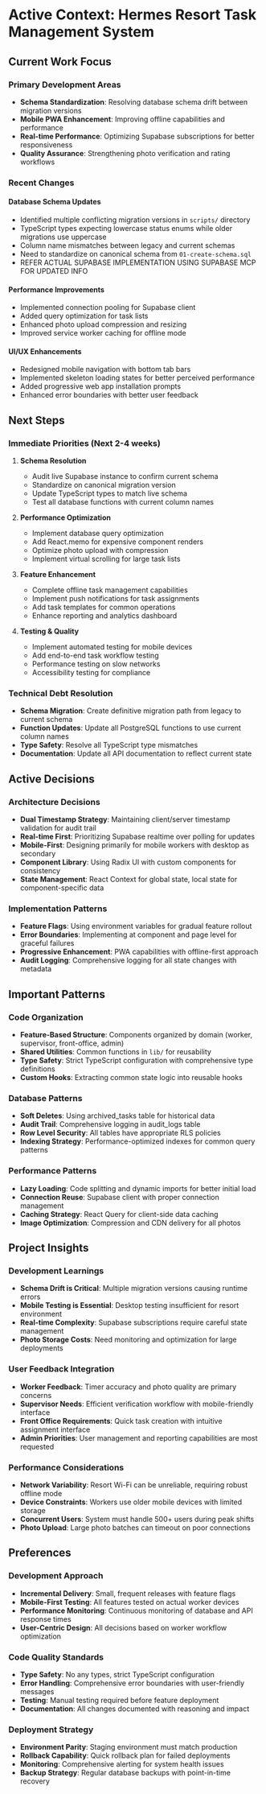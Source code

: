 # Active Context: Hermes Resort Task Management System

## Current Work Focus

### Primary Development Areas
- **Schema Standardization**: Resolving database schema drift between migration versions
- **Mobile PWA Enhancement**: Improving offline capabilities and performance
- **Real-time Performance**: Optimizing Supabase subscriptions for better responsiveness
- **Quality Assurance**: Strengthening photo verification and rating workflows

### Recent Changes

#### Database Schema Updates
- Identified multiple conflicting migration versions in `scripts/` directory
- TypeScript types expecting lowercase status enums while older migrations use uppercase
- Column name mismatches between legacy and current schemas
- Need to standardize on canonical schema from `01-create-schema.sql`
- REFER ACTUAL SUPABASE IMPLEMENTATION USING SUPABASE MCP FOR UPDATED INFO

#### Performance Improvements
- Implemented connection pooling for Supabase client
- Added query optimization for task lists
- Enhanced photo upload compression and resizing
- Improved service worker caching for offline mode

#### UI/UX Enhancements
- Redesigned mobile navigation with bottom tab bars
- Implemented skeleton loading states for better perceived performance
- Added progressive web app installation prompts
- Enhanced error boundaries with better user feedback

## Next Steps

### Immediate Priorities (Next 2-4 weeks)
1. **Schema Resolution**
   - Audit live Supabase instance to confirm current schema
   - Standardize on canonical migration version
   - Update TypeScript types to match live schema
   - Test all database functions with current column names

2. **Performance Optimization**
   - Implement database query optimization
   - Add React.memo for expensive component renders
   - Optimize photo upload with compression
   - Implement virtual scrolling for large task lists

3. **Feature Enhancement**
   - Complete offline task management capabilities
   - Implement push notifications for task assignments
   - Add task templates for common operations
   - Enhance reporting and analytics dashboard

4. **Testing & Quality**
   - Implement automated testing for mobile devices
   - Add end-to-end task workflow testing
   - Performance testing on slow networks
   - Accessibility testing for compliance

### Technical Debt Resolution
- **Schema Migration**: Create definitive migration path from legacy to current schema
- **Function Updates**: Update all PostgreSQL functions to use current column names
- **Type Safety**: Resolve all TypeScript type mismatches
- **Documentation**: Update all API documentation to reflect current state

## Active Decisions

### Architecture Decisions
- **Dual Timestamp Strategy**: Maintaining client/server timestamp validation for audit trail
- **Real-time First**: Prioritizing Supabase realtime over polling for updates
- **Mobile-First**: Designing primarily for mobile workers with desktop as secondary
- **Component Library**: Using Radix UI with custom components for consistency
- **State Management**: React Context for global state, local state for component-specific data

### Implementation Patterns
- **Feature Flags**: Using environment variables for gradual feature rollout
- **Error Boundaries**: Implementing at component and page level for graceful failures
- **Progressive Enhancement**: PWA capabilities with offline-first approach
- **Audit Logging**: Comprehensive logging for all state changes with metadata

## Important Patterns

### Code Organization
- **Feature-Based Structure**: Components organized by domain (worker, supervisor, front-office, admin)
- **Shared Utilities**: Common functions in `lib/` for reusability
- **Type Safety**: Strict TypeScript configuration with comprehensive type definitions
- **Custom Hooks**: Extracting common state logic into reusable hooks

### Database Patterns
- **Soft Deletes**: Using archived_tasks table for historical data
- **Audit Trail**: Comprehensive logging in audit_logs table
- **Row Level Security**: All tables have appropriate RLS policies
- **Indexing Strategy**: Performance-optimized indexes for common query patterns

### Performance Patterns
- **Lazy Loading**: Code splitting and dynamic imports for better initial load
- **Connection Reuse**: Supabase client with proper connection management
- **Caching Strategy**: React Query for client-side data caching
- **Image Optimization**: Compression and CDN delivery for all photos

## Project Insights

### Development Learnings
- **Schema Drift is Critical**: Multiple migration versions causing runtime errors
- **Mobile Testing is Essential**: Desktop testing insufficient for resort environment
- **Real-time Complexity**: Supabase subscriptions require careful state management
- **Photo Storage Costs**: Need monitoring and optimization for large deployments

### User Feedback Integration
- **Worker Feedback**: Timer accuracy and photo quality are primary concerns
- **Supervisor Needs**: Efficient verification workflow with mobile-friendly interface
- **Front Office Requirements**: Quick task creation with intuitive assignment interface
- **Admin Priorities**: User management and reporting capabilities are most requested

### Performance Considerations
- **Network Variability**: Resort Wi-Fi can be unreliable, requiring robust offline mode
- **Device Constraints**: Workers use older mobile devices with limited storage
- **Concurrent Users**: System must handle 500+ users during peak shifts
- **Photo Upload**: Large photo batches can timeout on poor connections

## Preferences

### Development Approach
- **Incremental Delivery**: Small, frequent releases with feature flags
- **Mobile-First Testing**: All features tested on actual worker devices
- **Performance Monitoring**: Continuous monitoring of database and API response times
- **User-Centric Design**: All decisions based on worker workflow optimization

### Code Quality Standards
- **Type Safety**: No any types, strict TypeScript configuration
- **Error Handling**: Comprehensive error boundaries with user-friendly messages
- **Testing**: Manual testing required before feature deployment
- **Documentation**: All changes documented with reasoning and impact

### Deployment Strategy
- **Environment Parity**: Staging environment must match production
- **Rollback Capability**: Quick rollback plan for failed deployments
- **Monitoring**: Comprehensive alerting for system health issues
- **Backup Strategy**: Regular database backups with point-in-time recovery